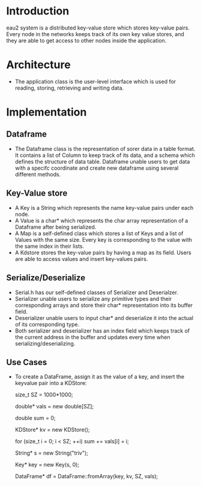 # Introduction 
eau2 system is a distributed key-value store which stores key-value pairs. Every node in the networks keeps track of its own key value stores, and they are able to get access to other nodes inside the application. 

# Architecture 
- The application class is the user-level interface which is used for reading, storing, retrieving and writing data. 

# Implementation 
## Dataframe
- The Dataframe class is the representation of sorer data in a table format. It contains a list of Column to keep track of its data, and a schema which defines the structure of data table. Dataframe unable users to get data with a specifc coordinate and create new dataframe using several different methods. 

## Key-Value store
- A Key is a String which represents the name key-value pairs under each node.
- A Value is a char* which represents the char array representation of a Dataframe after being serialized.
- A Map is a self-defined class which stores a list of Keys and a list of Values with the same size. Every key is corresponding to the value with the same index in their lists. 
- A Kdstore stores the key-value pairs by having a map as its field. Users are able to access values and insert key-values pairs. 

## Serialize/Deserialize
- Serial.h has our self-defined classes of Serializer and Deserialzer.
- Serializer unable users to serialize any primitive types and their corresponding arrays and store their char* representation into its buffer field. 
- Deserializer unable users to input char* and deserialize it into the actual of its corresponding type.
- Both serializer and deserializer has an index field which keeps track of the current address in the buffer and updates every time when serializing/deserializing.

## Use Cases
- To create a DataFrame, assign it as the value of a key, and insert the keyvalue pair into a KDStore:
    
    size_t SZ = 1000*1000;
    
    double* vals = new double[SZ];
    
    double sum = 0;
    
    KDStore* kv = new KDStore();
    
    for (size_t i = 0; i < SZ; ++i) sum += vals[i] = i;
    
    String* s = new String("triv");
    
    Key* key = new Key(s, 0);
    
    DataFrame* df = DataFrame::fromArray(key, kv, SZ, vals);

